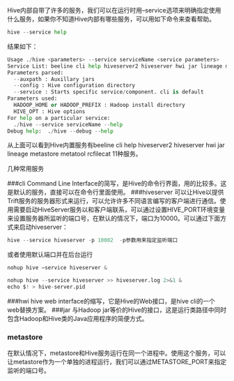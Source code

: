 Hive内部自带了许多的服务，我们可以在运行时用–service选项来明确指定使用什么服务，如果你不知道Hive内部有哪些服务，可以用如下命令来查看帮助。
```python 
hive --service help
```
结果如下：
```python 
Usage ./hive <parameters> --service serviceName <service parameters>
Service List: beeline cli help hiveserver2 hiveserver hwi jar lineage metastore metatool rcfilecat 
Parameters parsed:
  --auxpath : Auxillary jars 
  --config : Hive configuration directory
  --service : Starts specific service/component. cli is default
Parameters used:
  HADOOP_HOME or HADOOP_PREFIX : Hadoop install directory
  HIVE_OPT : Hive options
For help on a particular service:
  ./hive --service serviceName --help
Debug help:  ./hive --debug --help
```
从上面可以看到Hive内置服务有beeline cli help hiveserver2 hiveserver hwi jar lineage metastore metatool rcfilecat 11种服务。

几种常用服务

###cli
Command Line Interface的简写，是Hive的命令行界面，用的比较多。这是默认的服务，直接可以在命令行里面使用。
###hiveserver
 可以让Hive以提供Trift服务的服务器形式来运行，可以允许许多不同语言编写的客户端进行通信。使用需要启动HiveServer服务以和客户端联系，可以通过设置HIVE_PORT环境变量来设置服务器所监听的端口号，在默认的情况下，端口为10000。可以通过下面方式来启动hiveserver：
```python 
hive --service hiveserver -p 10002  -p参数用来指定监听端口
```
  或者使用默认端口并在后台运行
```python 
nohup hive –service hiveserver & 
```
```python
nohup hive --service hiveserver >> hiveserver.log 2>&1 &
echo $! > hive-server.pid
```


###hwi
hive web interface的缩写，它是Hive的Web接口，是hive cli的一个web替换方案。
###jar
与Hadoop jar等价的Hive的接口，这是运行类路径中同时包含Hadoop和Hive类的Java应用程序的简便方式。
### metastore
 在默认情况下，metastore和Hive服务运行在同一个进程中。使用这个服务，可以让metastore作为一个单独的进程运行，我们可以通过METASTORE_PORT来指定监听的端口号。